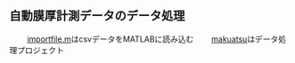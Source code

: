 ## 自動膜厚計測データのデータ処理

　　
[importfile.m](/importfile.m)はcsvデータをMATLABに読み込む　　
[makuatsu](/makuatsu.mlx)はデータ処理プロジェクト
